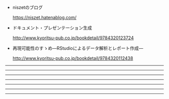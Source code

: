 * niszetのブログ

  https://niszet.hatenablog.com/

* ドキュメント・プレゼンテーション生成

  http://www.kyoritsu-pub.co.jp/bookdetail/9784320123724

* 再現可能性のすゝめ―RStudioによるデータ解析とレポート作成―

  http://www.kyoritsu-pub.co.jp/bookdetail/9784320112438


[^r_prog_s]: Rプログラミング本格入門―達人データサイエンティストへの道―\
http://www.kyoritsu-pub.co.jp/bookdetail/9784320124264
[^itr_2]: knitr使用時はRStudio環境下ではないため、rstudioapi::versionInfo()を使ってRStudioのバージョンを自動的にドキュメントに埋め込むのは難しそうです。残念。 https://github.com/rstudio/rstudioapi/issues/7
[^itr_6]: 本書のサポートサイトはこちら！ https://github.com/niszet/techbookfest5

[^r351_win]: R-3.5.1 for Windows (32/64 bit) https://cran.r-project.org/bin/windows/base/
[^rstudio_stable]: Download RStudio https://www.rstudio.com/products/rstudio/download/\
下の方にスクロールしていくとリンクがあります。インストーラーを使用してデフォルトの設定でインストールするのが楽だと思います。
[^rstudio_prev]: RStudio v1.2.907-1 Preview https://www.rstudio.com/products/rstudio/download/preview/

[^rtools_issue]: 以前はR 3.5.1でエラーとなるissueがありましたが、解決していそうです。\
https://github.com/r-lib/devtools/issues/1772

[^rtools_path]: Building R for Windows https://cran.r-project.org/bin/windows/Rtools/

[^pandoc_latest]: https://github.com/jgm/pandoc/releases/tag/2.2.3.2

[^dl_pandoc_crossref]: 本書ではv0.3.2.1を使用しています。 https://github.com/lierdakil/pandoc-crossref/releases/tag/v0.3.2.1

[^dl_task_list_lua]: https://github.com/pandoc/lua-filters/blob/master/task-list/task-list.lua

[^rstudio_git]: RStudioではじめるGitによるバージョン管理 https://qiita.com/uri/items/6b94609f156173ed43ed

[^git_win]: git for windows https://gitforwindows.org/

[^utyu_bon]:RユーザのためのRStudio［実践］入門\ ―tidyverseによるモダンな分析フローの世界―\
http://gihyo.jp/book/2018/978-4-7741-9853-8

----


[^Wrd_1]: R Markdownの内部とテンプレート開発 Tokyo.R #61 kazutan
https://kazutan.github.io/HijiyamaR6/intoTheRmarkdown.html#/

[^daibutu_chunk]: https://teramonagi.hatenablog.com/entry/20130615/1371303616
[^yihui_chunk]: http://yihui.name/knitr/options/

[^ooxml]: http://officeopenxml.com/
[^officer_github]: https://davidgohel.github.io/officer/


[^rmd_inline]: https://rmarkdown.rstudio.com/lesson-4.html

[^mrkdown_definitive]: R Markdown: The Definitive Guide https://bookdown.org/yihui/rmarkdown/

----

[^pdc_1]: Pandoc公式サイト（英語） https://pandoc.org/\ 機能が非常に多く、全容を把握するのは大変…。


[^pdc_usrman]: Pandoc ユーザーズガイド\ 日本語版　原著バージョン：1.12.4.2\
http://sky-y.github.io/site-pandoc-jp/users-guide/

[^pdc_qiita]: 多様なフォーマットに対応！ドキュメント変換ツールPandocを知ろう\
https://qiita.com/sky_y/items/80bcd0f353ef5b8980ee


[^pdc_yihui]: "Okay, it is Time to Try Pandoc 2.x Now"\
https://yihui.name/en/2018/06/time-for-pandoc-2-x/



[^pandoc_arg_qiita]: 2015年のこちらの記事と比較すると、Pandocのバージョンアップでオプションを指定する量は減っています。\
RStudioの"knit HTML"でPandocに送っている内容\
https://qiita.com/kazutan/items/eb15a42607f87f57b525




[^format_help]: 詳しい挙動はhelpを読んでください。 https://www.rdocumentation.org/packages/base/versions/3.5.1/topics/format

[^skylighting]: https://github.com/jgm/skylighting


[^_output_yaml]: Shared Options https://rmarkdown.rstudio.com/markdown_document_format#shared_options

----
[^word_ryosho2]: ワンストップ！技術同人誌を書こう\
商業誌版は https://www.amazon.co.jp/dp/B07BY9YWCN/

----

[^doc_4]: R Markdown: The Definitive Guide\
3.1.6 Data frame printing https://bookdown.org/yihui/rmarkdown/html-document.html

[^doc_5]: https://github.com/davidgohel/flextable

[^niszet_skim_slide]: https://niszet.github.io/TokyoR72LT/TokyoR72LT.html#/

[^doc_6]: https://github.com/ropensci/skimr

[^flex_table_example]: https://davidgohel.github.io/flextable/articles/examples.html

---


[^md_ref1]: RユーザのためのRStudio［実践］入門 ―tidyverseによるモダンな分析フローの世界―\
http://gihyo.jp/book/2018/978-4-7741-9853-8

[^md_ref2]: ドキュメント・プレゼンテーション生成 http://www.kyoritsu-pub.co.jp/bookdetail/9784320123724


[^md_ref3]: R Markdown入門 https://kazutan.github.io/kazutanR/Rmd_intro.html

[^md_1]: Pandoc User’s Guide -- Pandoc’s Markdown https://pandoc.org/MANUAL.html#pandocs-markdown

[^pandoc_ref_jap]: Pandoc ユーザーズガイド 日本語版 http://sky-y.github.io/site-pandoc-jp/users-guide/

[^mkd_shigh]: https://pandoc.org/MANUAL.html#syntax-highlighting


[^pdcug_intlink]: Pandoc User’s Guide Internal links
https://pandoc.org/MANUAL.html#internal-links


[^cref_bookdown]: bookdown: Authoring Books and Technical Documents with R Markdown.\
2.6 Cross-references https://bookdown.org/yihui/bookdown/cross-references.html

[^pandoc_crossref]: https://github.com/lierdakil/pandoc-crossref/releases

[^pandoc_crossref_used]: https://github.com/lierdakil/pandoc-crossref/releases/tag/v0.3.2.1 より windows-ghc84-pandoc22.zip をダウンロードして使用しています。
----

[^hier_rmd_env]: https://niszet.hatenablog.com/entry/2018/05/16/073000

[^rmd_params]: https://niszet.hatenablog.com/entry/2018/05/28/121022

[^param_rmd]: https://rmarkdown.rstudio.com/developer_parameterized_reports


[^task_list_lua]: https://github.com/pandoc/lua-filters
[^task_list_lua_code]: コード自体はここにあります。https://github.com/pandoc/lua-filters/blob/master/task-list/task-list.lua
[^qiita_checkbox]: R Markdownでチェックボックスを使う https://qiita.com/nozma/items/e95c99b4d8af7f664558
[^graphviz_dl]: Graphviz - Graph Visualization Software
https://graphviz.gitlab.io/_pages/Download/Download_windows.html

[^java_dl]: https://java.com/ja/download/

[^puml_download]: http://plantuml.com/download
[^puml_latest]: 2018/9 時点で plantuml.1.2018.10.jar

[^puml_ref]: http://plantuml.com/

[^puml_rpkg]: https://github.com/rkrug/plantuml
[^puml_node]: https://www.npmjs.com/package/node-plantuml

[^node_install]: https://nodejs.org/ja/
[^v8_cran]: https://github.com/jeroen/v8

----
[^citation]: Pandoc User’s Guide Citations
https://pandoc.org/MANUAL.html#citations


[^ppt_test]: https://niszet.hatenablog.com/entry/2018/08/20/073000

[^here_is_here]: https://uribo.hatenablog.com/entry/2018/01/25/082000

[^customst_docx]: http://pandoc.org/MANUAL.html#custom-styles-in-docx


